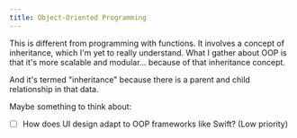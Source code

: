 ```yaml
---
title: Object-Oriented Programming
---
```

This is different from programming with functions. It involves a concept of inheritance, which I'm yet to really understand. What I gather about OOP is that it's more scalable and modular... because of that inheritance concept.

And it's termed "inheritance" because there is a parent and child relationship in that data.

Maybe something to think about:
- [ ] How does UI design adapt to OOP frameworks like Swift? (Low priority)